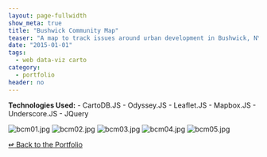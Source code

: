 ```yaml
---
layout: page-fullwidth
show_meta: true
title: "Bushwick Community Map"
teaser: "A map to track issues around urban development in Bushwick, NY"
date: "2015-01-01"
tags:
  - web data-viz carto 
category:
  - portfolio
header: no
---
```




<strong>Technologies Used:</strong>  - CartoDB.JS  - Odyssey.JS  - Leaflet.JS  - Mapbox.JS  - Underscore.JS  - JQuery 

<img src="{{site.url}}{{site.baseurl}}/images/bcm01.jpg" alt="bcm01.jpg">

<img src="{{site.url}}{{site.baseurl}}/images/bcm02.jpg" alt="bcm02.jpg">

<img src="{{site.url}}{{site.baseurl}}/images/bcm03.jpg" alt="bcm03.jpg">

<img src="{{site.url}}{{site.baseurl}}/images/bcm04.jpg" alt="bcm04.jpg">

<img src="{{site.url}}{{site.baseurl}}/images/bcm05.jpg" alt="bcm05.jpg">


[<span class="back-arrow">&#8619;</span> Back to the Portfolio](/work/)
